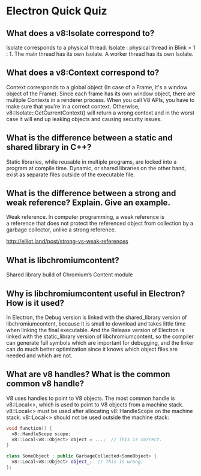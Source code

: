 # Electron Quick Quiz

## What does a v8:Isolate correspond to?

Isolate corresponds to a physical thread. Isolate : physical thread in Blink = 1 : 1. The main thread has its own Isolate. A worker thread has its own Isolate.

## What does a v8:Context correspond to?

Context corresponds to a global object (In case of a Frame, it's a window object of the Frame). Since each frame has its own window object, there are multiple Contexts in a renderer process. When you call V8 APIs, you have to make sure that you're in a correct context. Otherwise, v8::Isolate::GetCurrentContext() will return a wrong context and in the worst case it will end up leaking objects and causing security issues.

## What is the difference between a static and shared library in C++?

Static libraries, while reusable in multiple programs, are locked into a program at compile time. Dynamic, or shared libraries on the other hand, exist as separate files outside of the executable file.

## What is the difference between a strong and weak reference? Explain. Give an example.

Weak reference. In computer programming, a weak reference is a reference that does not protect the referenced object from collection by a garbage collector, unlike a strong reference.

http://elliot.land/post/strong-vs-weak-references

## What is libchromiumcontent?

Shared library build of Chromium’s Content module

## Why is libchromiumcontent useful in Electron? How is it used?

In Electron, the Debug version is linked with the shared_library version of libchromiumcontent, because it is small to download and takes little time when linking the final executable. And the Release version of Electron is linked with the static_library version of libchromiumcontent, so the compiler can generate full symbols which are important for debugging, and the linker can do much better optimization since it knows which object files are needed and which are not.

## What are v8 handles? What is the common common v8 handle?

V8 uses handles to point to V8 objects. The most common handle is v8::Local<>, which is used to point to V8 objects from a machine stack. v8::Local<> must be used after allocating v8::HandleScope on the machine stack. v8::Local<> should not be used outside the machine stack:

```c++
void function() {
  v8::HandleScope scope;
  v8::Local<v8::Object> object = ...;  // This is correct.
}
  
class SomeObject : public GarbageCollected<SomeObject> {
  v8::Local<v8::Object> object_;  // This is wrong.
};
```
